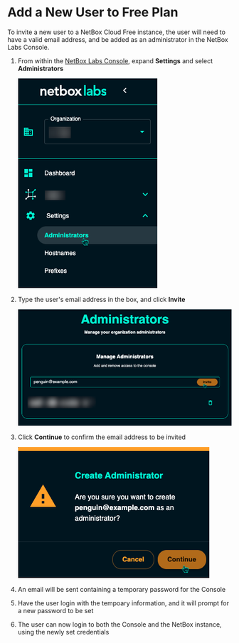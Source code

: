 # Add a New User to Free Plan

To invite a new user to a NetBox Cloud Free instance, the user will need to have a valid email address, and be added as an administrator in the NetBox Labs Console.

1. From within the [NetBox Labs Console](https://console.netboxlabs.com), expand **Settings** and select **Administrators**

    ![netbox console admin nav](../images/console/console_administrators_nav.png)

2. Type the user's email address in the box, and click **Invite**

    ![netbox console admin invite](../images/console/console_administrators_invite.png)

3. Click **Continue** to confirm the email address to be invited

    ![netbox cloud plugins](../images/console/console_administrators_invite_confirm.png)

4. An email will be sent containing a temporary password for the Console

5. Have the user login with the tempoary information, and it will prompt for a new password to be set

6. The user can now login to both the Console and the NetBox instance, using the newly set credentials